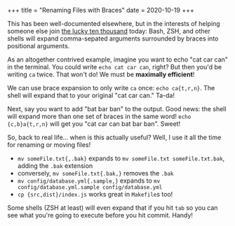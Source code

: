 +++
title = "Renaming Files with Braces"
date = 2020-10-19
+++

This has been well-documented elsewhere, but in the interests of helping someone else join [the lucky ten thousand](https://xkcd.com/1053/) today:
Bash, ZSH, and other shells will expand comma-sepated arguments surrounded by braces into positional arguments.

As an altogether contrived example, imagine you want to echo "cat car can" in the terminal.
You could write `echo cat car can`, right?
But then you'd be writing `ca` twice.
That won't do!
We must be **maximally efficient**!

<!-- more -->

We can use brace expansion to only write `ca` once: `echo ca{t,r,n}`.
The shell will expand that to your original "cat car can."
Ta-da!

Next, say you want to add "bat bar ban" to the output.
Good news: the shell will expand more than one set of braces in the same word!
`echo {c,b}a{t,r,n}` will get you "cat car can bat bar ban".
Sweet!

So, back to real life... when is this actually useful?
Well, I use it all the time for renaming or moving files!

- `mv someFile.txt{,.bak}` expands to `mv someFile.txt someFile.txt.bak`, adding the `.bak` extension
- conversely, `mv someFile.txt{.bak,}` removes the `.bak`
- `mv config/database.yml{.sample,}` expands to `mv config/database.yml.sample config/database.yml`
- `cp {src,dist}/index.js` works great in `Makefile`s too!

Some shells (ZSH at least) will even expand that if you hit `tab` so you can see what you're going to execute before you hit commit.
Handy!
